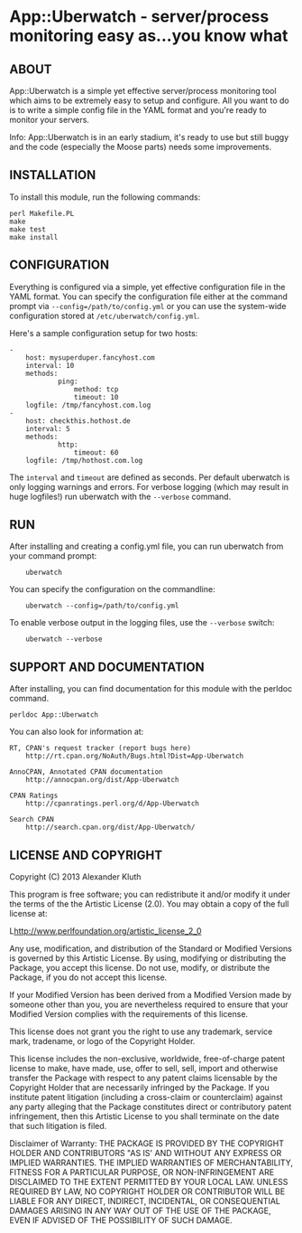 App::Uberwatch - server/process monitoring easy as...you know what
===========

ABOUT
----------------
App::Uberwatch is a simple yet effective server/process monitoring tool which aims to be extremely easy to setup and configure. All you want to do is to write a simple config file in the YAML format and you're ready to monitor your servers.


Info: App::Uberwatch is in an early stadium, it's ready to use but still buggy and the code (especially the Moose parts) needs some improvements.

INSTALLATION
----------------

To install this module, run the following commands:

	perl Makefile.PL
	make
	make test
	make install

CONFIGURATION
----------------
Everything is configured via a simple, yet effective configuration file in the YAML format. You can specify the configuration file either at the command prompt via `--config=/path/to/config.yml` or you can use the system-wide configuration stored at `/etc/uberwatch/config.yml`.

Here's a sample configuration setup for two hosts:

	- 
  	    host: mysuperduper.fancyhost.com
	    interval: 10
  	    methods: 
    	    	ping: 
       				method: tcp
	 	      		timeout: 10
  		logfile: /tmp/fancyhost.com.log
	-
		host: checkthis.hothost.de
	  	interval: 5
	  	methods:
	    		http:
			      	timeout: 60
	  	logfile: /tmp/hothost.com.log

The `interval` and `timeout` are defined as seconds. Per default uberwatch is only logging warnings and errors. For verbose logging (which may result in huge logfiles!) run uberwatch with the `--verbose` command.

RUN
----------------
After installing and creating a config.yml file, you can run uberwatch from your command prompt:

		uberwatch

You can specify the configuration on the commandline:

		uberwatch --config=/path/to/config.yml

To enable verbose output in the logging files, use the `--verbose` switch:

		uberwatch --verbose



SUPPORT AND DOCUMENTATION
------------------------
After installing, you can find documentation for this module with the
perldoc command.

    perldoc App::Uberwatch

You can also look for information at:

    RT, CPAN's request tracker (report bugs here)
        http://rt.cpan.org/NoAuth/Bugs.html?Dist=App-Uberwatch

    AnnoCPAN, Annotated CPAN documentation
        http://annocpan.org/dist/App-Uberwatch

    CPAN Ratings
        http://cpanratings.perl.org/d/App-Uberwatch

    Search CPAN
        http://search.cpan.org/dist/App-Uberwatch/


LICENSE AND COPYRIGHT
-----------------------

Copyright (C) 2013 Alexander Kluth

This program is free software; you can redistribute it and/or modify it
under the terms of the the Artistic License (2.0). You may obtain a
copy of the full license at:

L<http://www.perlfoundation.org/artistic_license_2_0>

Any use, modification, and distribution of the Standard or Modified
Versions is governed by this Artistic License. By using, modifying or
distributing the Package, you accept this license. Do not use, modify,
or distribute the Package, if you do not accept this license.

If your Modified Version has been derived from a Modified Version made
by someone other than you, you are nevertheless required to ensure that
your Modified Version complies with the requirements of this license.

This license does not grant you the right to use any trademark, service
mark, tradename, or logo of the Copyright Holder.

This license includes the non-exclusive, worldwide, free-of-charge
patent license to make, have made, use, offer to sell, sell, import and
otherwise transfer the Package with respect to any patent claims
licensable by the Copyright Holder that are necessarily infringed by the
Package. If you institute patent litigation (including a cross-claim or
counterclaim) against any party alleging that the Package constitutes
direct or contributory patent infringement, then this Artistic License
to you shall terminate on the date that such litigation is filed.

Disclaimer of Warranty: THE PACKAGE IS PROVIDED BY THE COPYRIGHT HOLDER
AND CONTRIBUTORS "AS IS' AND WITHOUT ANY EXPRESS OR IMPLIED WARRANTIES.
THE IMPLIED WARRANTIES OF MERCHANTABILITY, FITNESS FOR A PARTICULAR
PURPOSE, OR NON-INFRINGEMENT ARE DISCLAIMED TO THE EXTENT PERMITTED BY
YOUR LOCAL LAW. UNLESS REQUIRED BY LAW, NO COPYRIGHT HOLDER OR
CONTRIBUTOR WILL BE LIABLE FOR ANY DIRECT, INDIRECT, INCIDENTAL, OR
CONSEQUENTIAL DAMAGES ARISING IN ANY WAY OUT OF THE USE OF THE PACKAGE,
EVEN IF ADVISED OF THE POSSIBILITY OF SUCH DAMAGE.


